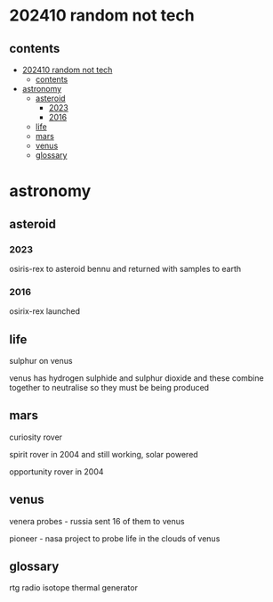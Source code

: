 # 202410 random not tech

## contents

- [202410 random not tech](#202410-random-not-tech)
  - [contents](#contents)
- [astronomy](#astronomy)
  - [asteroid](#asteroid)
    - [2023](#2023)
    - [2016](#2016)
  - [life](#life)
  - [mars](#mars)
  - [venus](#venus)
  - [glossary](#glossary)


# astronomy

## asteroid

### 2023

osiris-rex to asteroid bennu and returned with samples to earth

### 2016

osirix-rex launched

## life

sulphur on venus

venus has hydrogen sulphide and sulphur dioxide and these combine together to neutralise so they must be being produced

## mars

curiosity rover

spirit rover in 2004 and still working, solar powered

opportunity rover in 2004

## venus

venera probes - russia sent 16 of them to venus

pioneer - nasa project to probe life in the clouds of venus


## glossary

rtg radio isotope thermal generator